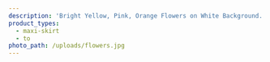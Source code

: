 ```yaml
---
description: 'Bright Yellow, Pink, Orange Flowers on White Background. Brushed Poly Fabric.'
product_types:
  - maxi-skirt
  - to
photo_path: /uploads/flowers.jpg
---
```

